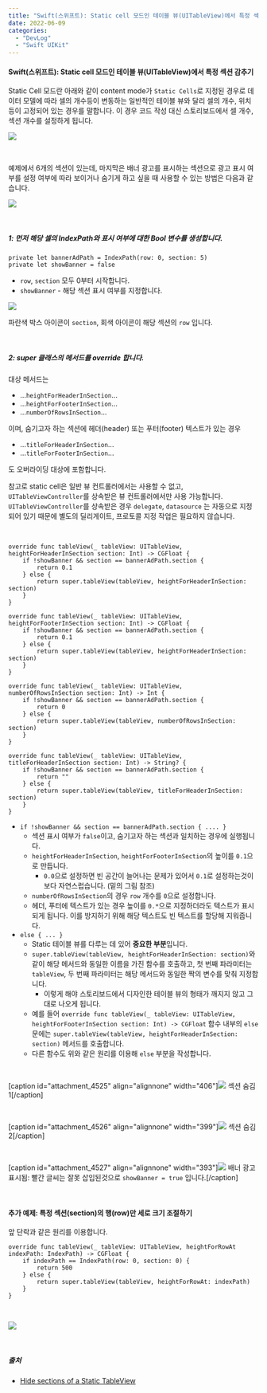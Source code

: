 ```yaml
---
title: "Swift(스위프트): Static cell 모드인 테이블 뷰(UITableView)에서 특정 섹션 감추기 + 특정 행의 크기만 조절"
date: 2022-06-09
categories: 
  - "DevLog"
  - "Swift UIKit"
---
```


#### **Swift(스위프트): Static cell 모드인 테이블 뷰(UITableView)에서 특정 섹션 감추기**

Static Cell 모드란 아래와 같이 content mode가 `Static Cells`로 지정된 경우로 데이터 모델에 따라 셀의 개수등이 변동하는 일반적인 테이블 뷰와 달리 셀의 개수, 위치 등이 고정되어 있는 경우를 말합니다. 이 경우 코드 작성 대신 스토리보드에서 셀 개수, 섹션 개수를 설정하게 됩니다.

![](./assets/img/wp-content/uploads/2022/06/스크린샷-2022-06-10-오전-2.15.52.jpg)

 

예제에서 6개의 섹션이 있는데, 마지막은 배너 광고를 표시하는 섹션으로 광고 표시 여부를 설정 여부에 따라 보이거나 숨기게 하고 싶을 때 사용할 수 있는 방법은 다음과 같습니다.

![](./assets/img/wp-content/uploads/2022/06/-2022-06-10-오전-2.24.05-e1654797567600.jpg)

 

##### **1: 먼저 해당 셀의 IndexPath와 표시 여부에 대한 Bool 변수를 생성합니다.**

```
private let bannerAdPath = IndexPath(row: 0, section: 5)
private let showBanner = false
```

- `row`, `section` 모두 0부터 시작합니다.
- `showBanner` - 해당 섹션 표시 여부를 지정합니다.

![](./assets/img/wp-content/uploads/2022/06/-2022-06-10-오전-2.24.05-e1654797567600.jpg)

파란색 박스 아이콘이 `section`, 회색 아이콘이 해당 섹션의 `row` 입니다.

 

##### **2: super 클래스의 메서드를 override 합니다.**

대상 메서드는

- ...`heightForHeaderInSection`...
- ...`heightForFooterInSection`...
- ...`numberOfRowsInSection`...

이며, 숨기고자 하는 섹션에 헤더(header) 또는 푸터(footer) 텍스트가 있는 경우

- ...`titleForHeaderInSection`...
- ...`titleForFooterInSection`...

도 오버라이딩 대상에 포함합니다.

참고로 static cell은 일반 뷰 컨트롤러에서는 사용할 수 없고, `UITableViewController`를 상속받은 뷰 컨트롤러에서만 사용 가능합니다. `UITableViewController`를 상속받은 경우 `delegate`, `datasource` 는 자동으로 지정되어 있기 때문에 별도의 딜리게이트, 프로토콜 지정 작업은 필요하지 않습니다.

 

```
override func tableView(_ tableView: UITableView, heightForHeaderInSection section: Int) -> CGFloat {
    if !showBanner && section == bannerAdPath.section {
        return 0.1
    } else {
        return super.tableView(tableView, heightForHeaderInSection: section)
    }
}

override func tableView(_ tableView: UITableView, heightForFooterInSection section: Int) -> CGFloat {
    if !showBanner && section == bannerAdPath.section {
        return 0.1
    } else {
        return super.tableView(tableView, heightForHeaderInSection: section)
    }
}

override func tableView(_ tableView: UITableView, numberOfRowsInSection section: Int) -> Int {
    if !showBanner && section == bannerAdPath.section {
        return 0
    } else {
        return super.tableView(tableView, numberOfRowsInSection: section)
    }
}

override func tableView(_ tableView: UITableView, titleForHeaderInSection section: Int) -> String? {
    if !showBanner && section == bannerAdPath.section {
        return ""
    } else {
        return super.tableView(tableView, titleForHeaderInSection: section)
    }
}
```

- `if !showBanner && section == bannerAdPath.section { .... }`
    - 섹션 표시 여부가 `false`이고, 숨기고자 하는 섹션과 일치하는 경우에 실행됩니다.
    - `heightForHeaderInSection`, `heightForFooterInSection`의 높이를 `0.1`으로 만듭니다.
        - `0.0`으로 설정하면 빈 공간이 늘어나는 문제가 있어서 `0.1`로 설정하는것이 보다 자연스럽습니다. (밑의 그림 참조)
    - `numberOfRowsInSection`의 경우 `row` 개수를 `0`으로 설정합니다.
    - 헤더, 푸터에 텍스트가 있는 경우 높이를 `0.*`으로 지정하더라도 텍스트가 표시되게 됩니다. 이를 방지하기 위해 해당 텍스트도 빈 텍스트를 할당해 지워줍니다.
- `else { ... }` 
    - Static 테이블 뷰를 다루는 데 있어 **중요한 부분**입니다.
    - `super.tableView(tableView, heightForHeaderInSection: section)`와 같이 해당 메서드와 동일한 이름을 가진 함수를 호출하고, 첫 번째 파라미터는 `tableView`, 두 번째 파라미터는 해당 메서드와 동일한 짝의 변수를 맞춰 지정합니다.
        - 이렇게 해야 스토리보드에서 디자인한 테이블 뷰의 형태가 깨지지 않고 그대로 나오게 됩니다.
    - 예를 들어 `override func tableView(_ tableView: UITableView, heightForFooterInSection section: Int) -> CGFloat` 함수 내부의 `else`문에는 `super.tableView(tableView, heightForHeaderInSection: section)` 메서드를 호출합니다.
    - 다른 함수도 위와 같은 원리를 이용해 `else` 부분을 작성합니다.

 

\[caption id="attachment\_4525" align="alignnone" width="406"\]![](./assets/img/wp-content/uploads/2022/06/스크린샷-2022-06-10-오전-2.43.17.jpg) 섹션 숨김 1\[/caption\]

 

\[caption id="attachment\_4526" align="alignnone" width="399"\]![](./assets/img/wp-content/uploads/2022/06/스크린샷-2022-06-10-오전-2.52.47.jpg) 섹션 숨김 2\[/caption\]

 

\[caption id="attachment\_4527" align="alignnone" width="393"\]![](./assets/img/wp-content/uploads/2022/06/스크린샷-2022-06-10-오전-2.53.16.jpg) 배너 광고 표시됨: 빨간 글씨는 잘못 삽입된것으로 `showBanner = true` 입니다.\[/caption\]

 

#### **추가 예제: 특정 섹션(section)의 행(row)만 세로 크기 조절하기**

앞 단락과 같은 원리를 이용합니다.

```
override func tableView(_ tableView: UITableView, heightForRowAt indexPath: IndexPath) -> CGFloat {
    if indexPath == IndexPath(row: 0, section: 0) {
        return 500
    } else {
        return super.tableView(tableView, heightForRowAt: indexPath)
    }
}
```

 

![](./assets/img/wp-content/uploads/2022/06/스크린샷-2022-06-10-오전-2.55.24.jpg)

 

##### **출처**

- [Hide sections of a Static TableView](https://stackoverflow.com/questions/17761878/hide-sections-of-a-static-tableview)
